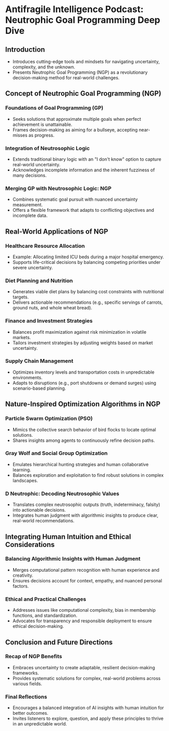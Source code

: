 # Antifragile Intelligence Podcast: Neutrophic Goal Programming Deep Dive

## Introduction
- Introduces cutting-edge tools and mindsets for navigating uncertainty, complexity, and the unknown.
- Presents Neutrophic Goal Programming (NGP) as a revolutionary decision-making method for real-world challenges.

## Concept of Neutrophic Goal Programming (NGP)
### Foundations of Goal Programming (GP)
- Seeks solutions that approximate multiple goals when perfect achievement is unattainable.
- Frames decision-making as aiming for a bullseye, accepting near-misses as progress.
### Integration of Neutrosophic Logic
- Extends traditional binary logic with an "I don't know" option to capture real-world uncertainty.
- Acknowledges incomplete information and the inherent fuzziness of many decisions.
### Merging GP with Neutrosophic Logic: NGP
- Combines systematic goal pursuit with nuanced uncertainty measurement.
- Offers a flexible framework that adapts to conflicting objectives and incomplete data.

## Real-World Applications of NGP
### Healthcare Resource Allocation
- Example: Allocating limited ICU beds during a major hospital emergency.
- Supports life-critical decisions by balancing competing priorities under severe uncertainty.
### Diet Planning and Nutrition
- Generates viable diet plans by balancing cost constraints with nutritional targets.
- Delivers actionable recommendations (e.g., specific servings of carrots, ground nuts, and whole wheat bread).
### Finance and Investment Strategies
- Balances profit maximization against risk minimization in volatile markets.
- Tailors investment strategies by adjusting weights based on market uncertainty.
### Supply Chain Management
- Optimizes inventory levels and transportation costs in unpredictable environments.
- Adapts to disruptions (e.g., port shutdowns or demand surges) using scenario-based planning.

## Nature-Inspired Optimization Algorithms in NGP
### Particle Swarm Optimization (PSO)
- Mimics the collective search behavior of bird flocks to locate optimal solutions.
- Shares insights among agents to continuously refine decision paths.
### Gray Wolf and Social Group Optimization
- Emulates hierarchical hunting strategies and human collaborative learning.
- Balances exploration and exploitation to find robust solutions in complex landscapes.
### D Neutrophic: Decoding Neutrosophic Values
- Translates complex neutrosophic outputs (truth, indeterminacy, falsity) into actionable decisions.
- Integrates human judgment with algorithmic insights to produce clear, real-world recommendations.

## Integrating Human Intuition and Ethical Considerations
### Balancing Algorithmic Insights with Human Judgment
- Merges computational pattern recognition with human experience and creativity.
- Ensures decisions account for context, empathy, and nuanced personal factors.
### Ethical and Practical Challenges
- Addresses issues like computational complexity, bias in membership functions, and standardization.
- Advocates for transparency and responsible deployment to ensure ethical decision-making.

## Conclusion and Future Directions
### Recap of NGP Benefits
- Embraces uncertainty to create adaptable, resilient decision-making frameworks.
- Provides systematic solutions for complex, real-world problems across various fields.
### Final Reflections
- Encourages a balanced integration of AI insights with human intuition for better outcomes.
- Invites listeners to explore, question, and apply these principles to thrive in an unpredictable world.

